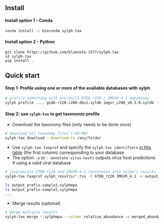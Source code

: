 ## Install

#### Install option 1 - Conda

```sh
conda install -c bioconda sylph-tax
```

#### Install option 2 - Python

```
git clone https://github.com/bluenote-1577/sylph-tax
cd sylph-tax
pip install .
```

## Quick start

#### Step 1: Profile using one or more of the available databases with sylph

```sh
# profile something with pre-built GTDB_r220 / IMGVR_4.1 databases
sylph profile .... gtdb-r220-c200-dbv1.syldb imgvr_c200_v0.3.0.syldb  > sylph_results/my_result.tsv
```

#### Step 2: use `sylph-tax` to get taxonomic profile

- Download the taxonomy files (only needs to be done once)

```sh
# download all taxonomy files (~50 MB)
sylph-tax download --download-to /any/folder
```

- Use `sylph-tax taxprof` and specify the `sylph-tax identifiers` [in this table](sylph-tax.md/#taxonomy-integration-available-databases-with-taxonomy-files) (the first column) corresponding to your database
- The option `-a` or `--annotate-virus-hosts` outputs virus host predictions if using a valid viral database

```sh
# incorporate GTDB-r220 and IMGVR-4.1 taxonomies into sylph's results
sylph-tax taxprof sylph_results/*.tsv -t GTDB_r220 IMGVR_4.1 -o output_prefix-

ls output_prefix-sample1.sylphmpa
ls output_prefix-sample2.sylphmpa
...
```

- Merge results (optional)

```sh
# merge multiple results
sylph-tax merge *.sylphmpa --column relative_abundance -o merged_abundance_file.tsv
```

